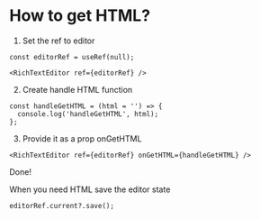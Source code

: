 # How to get HTML?

1. Set the ref to editor

```JSX
const editorRef = useRef(null);

<RichTextEditor ref={editorRef} />
```

2. Create handle HTML function

```JSX
const handleGetHTML = (html = '') => {
  console.log('handleGetHTML', html);
};
```

3. Provide it as a prop onGetHTML

```JSX
<RichTextEditor ref={editorRef} onGetHTML={handleGetHTML} />
```

Done!

When you need HTML save the editor state

```JSX
editorRef.current?.save();
```
